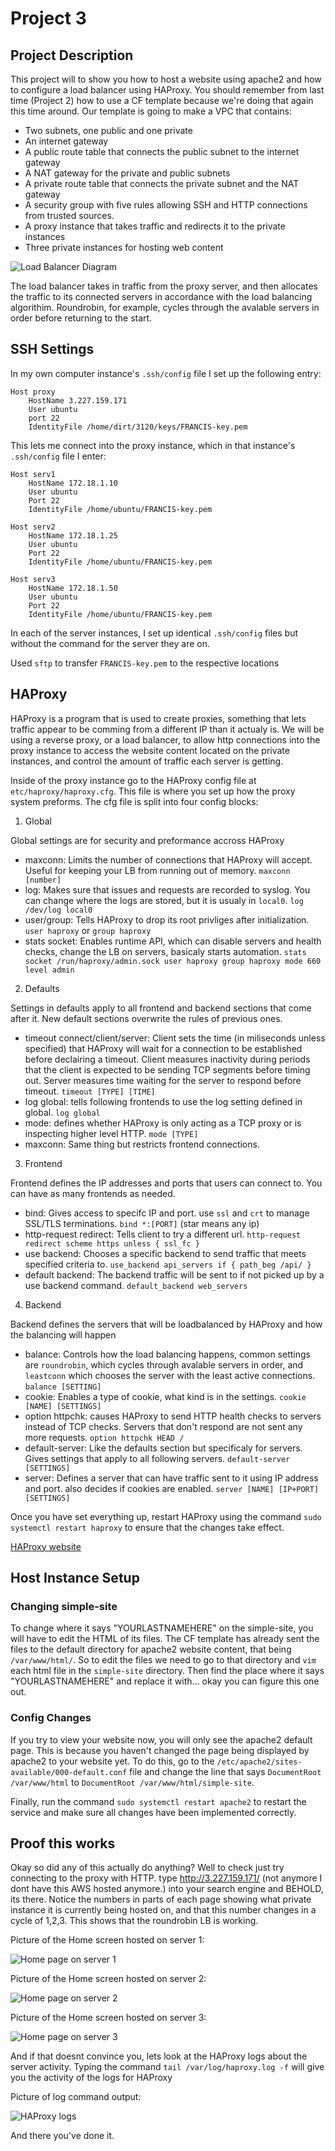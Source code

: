 # Project 3

## Project Description

This project will to show you how to host a website using apache2 and how to configure a load balancer using HAProxy. You should remember from last time (Project 2) how to use a CF template because we're doing that again this time around. Our template is going to make a VPC that contains: 

- Two subnets, one public and one private 
- An internet gateway
- A public route table that connects the public subnet to the internet gateway 
- A NAT gateway for the private and public subnets 
- A private route table that connects the private subnet and the NAT gateway
- A security group with five rules allowing SSH and HTTP connections from trusted sources.
- A proxy instance that takes traffic and redirects it to the private instances
- Three private instances for hosting web content

![Load Balancer Diagram](Images/lbdiagram.jpg)

The load balancer takes in traffic from the proxy server, and then allocates the traffic to its connected servers in accordance with the load balancing algorithim. Roundrobin, for example, cycles through the avalable servers in order before returning to the start.

## SSH Settings

In my own computer instance's `.ssh/config` file I set up the following entry:

```
Host proxy
    HostName 3.227.159.171
    User ubuntu
    port 22
    IdentityFile /home/dirt/3120/keys/FRANCIS-key.pem
```

This lets me connect into the proxy instance, which in that instance's `.ssh/config` file I enter:

```
Host serv1
    HostName 172.18.1.10
    User ubuntu
    Port 22
    IdentityFile /home/ubuntu/FRANCIS-key.pem

Host serv2
    HostName 172.18.1.25
    User ubuntu
    Port 22
    IdentityFile /home/ubuntu/FRANCIS-key.pem

Host serv3
    HostName 172.18.1.50
    User ubuntu
    Port 22
    IdentityFile /home/ubuntu/FRANCIS-key.pem
```

In each of the server instances, I set up identical `.ssh/config` files but without the command for the server they are on.

Used `sftp` to transfer `FRANCIS-key.pem` to the respective locations

## HAProxy

HAProxy is a program that is used to create proxies, something that lets traffic appear to be comming from a different IP than it actualy is. We will be using a reverse proxy, or a load balancer, to allow http connections into the proxy instance to access the website content located on the private instances, and control the amount of traffic each server is getting.


Inside of the proxy instance go to the HAProxy config file at `etc/haproxy/haproxy.cfg`. This file is where you set up how the proxy system preforms. The cfg file is split into four config blocks:

1. Global

Global settings are for security and preformance accross HAProxy

- maxconn: Limits the number of connections that HAProxy will accept. Useful for keeping your LB from running out of memory. `maxconn [number]`
- log: Makes sure that issues and requests are recorded to syslog. You can change where the logs are stored, but it is usualy in `local0`. `log /dev/log local0`
- user/group: Tells HAProxy to drop its root privliges after initialization. `user haproxy` or `group haproxy`
- stats socket: Enables runtime API, which can disable servers and health checks, change the LB on servers, basicaly starts automation. `stats socket /run/haproxy/admin.sock user haproxy group haproxy mode 660 level admin`

2. Defaults

Settings in defaults apply to all frontend and backend sections that come after it. New default sections overwrite the rules of previous ones.

- timeout connect/client/server: Client sets the time (in miliseconds unless specified) that HAProxy will wait for a connection to be established before declairing a timeout. Client measures inactivity during periods that the client is expected to be sending TCP segments before timing out. Server measures time waiting for the server to respond before timeout. `timeout [TYPE] [TIME]`
- log global: tells following frontends to use the log setting defined in global. `log global`
- mode: defines whether HAProxy is only acting as a TCP proxy or is inspecting higher level HTTP. `mode [TYPE]`
- maxconn: Same thing but restricts frontend connections.

3. Frontend

Frontend defines the IP addresses and ports that users can connect to. You can have as many frontends as needed.

- bind: Gives access to specifc IP and port. use `ssl` and `crt` to manage SSL/TLS terminations. `bind *:[PORT]` (star means any ip)
- http-request redirect: Tells client to try a different url. `http-request redirect scheme https unless { ssl_fc }`
- use backend: Chooses a specific backend to send traffic that meets specified criteria to. `use_backend api_servers if { path_beg /api/ }`
- default backend: The backend traffic will be sent to if not picked up by a use backend command. `default_backend web_servers`

4. Backend

Backend defines the servers that will be loadbalanced by HAProxy and how the balancing will happen

- balance: Controls how the load balancing happens, common settings are `roundrobin`, which cycles through avalable servers in order, and `leastconn` which chooses the server with the least active connections. `balance [SETTING]`
- cookie: Enables a type of cookie, what kind is in the settings. `cookie [NAME] [SETTINGS]`
- option httpchk: causes HAProxy to send HTTP health checks to servers instead of TCP checks. Servers that don't respond are not sent any more requests. `option httpchk HEAD /`
- default-server: Like the defaults section but specificaly for servers. Gives settings that apply to all following servers. `default-server [SETTINGS]`
- server: Defines a server that can have traffic sent to it using IP address and port. also decides if cookies are enabled. `server [NAME] [IP+PORT] [SETTINGS]`

Once you have set everything up, restart HAProxy using the command `sudo systemctl restart haproxy` to ensure that the changes take effect.

[HAProxy website](https://www.haproxy.com/blog/the-four-essential-sections-of-an-haproxy-configuration)

## Host Instance Setup

### Changing simple-site

To change where it says "YOURLASTNAMEHERE" on the simple-site, you will have to edit the HTML of its files. The CF template has already sent the files to the default directory for apache2 website content, that being `/var/www/html/`. So to edit the files we need to go to that directory and `vim` each html file in the `simple-site` directory. Then find the place where it says "YOURLASTNAMEHERE" and replace it with... okay you can figure this one out.

### Config Changes

If you try to view your website now, you will only see the apache2 default page. This is because you haven't changed the page being displayed by apache2 to your website yet. To do this, go to the `/etc/apache2/sites-available/000-default.conf` file and change the line that says `DocumentRoot /var/www/html` to `DocumentRoot /var/www/html/simple-site`.

Finally, run the command `sudo systemctl restart apache2` to restart the service and make sure all changes have been implemented correctly.

## Proof this works

Okay so did any of this actually do anything? Well to check just try connecting to the proxy with HTTP. type http://3.227.159.171/ (not anymore I dont have this AWS hosted anymore.) into your search engine and BEHOLD, its there. Notice the numbers in parts of each page showing what private instance it is currently being hosted on, and that this number changes in a cycle of 1,2,3. This shows that the roundrobin LB is working.

Picture of the Home screen hosted on server 1:

![Home page on server 1](Images/Home1.jpg)

Picture of the Home screen hosted on server 2:

![Home page on server 2](Images/Home2.jpg)

Picture of the Home screen hosted on server 3:

![Home page on server 3](Images/Home3.jpg)

And if that doesnt convince you, lets look at the HAProxy logs about the server activity. Typing the command `tail /var/log/haproxy.log -f` will give you the activity of the logs for HAProxy

Picture of log command output:

![HAProxy logs](Images/Logs.jpg)

And there you've done it.
